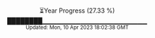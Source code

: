 <p align="center">
⏳Year Progress (27.33 %) <br>
████████▁▁▁▁▁▁▁▁▁▁▁▁▁▁▁▁▁▁▁▁▁▁ <br>
<sub>Updated: Mon, 10 Apr 2023 18:02:38 GMT</sub>
</p>


